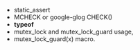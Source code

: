 
- static_assert
- MCHECK or google-glog CHECK()
- __typeof__
- mutex_lock and mutex_lock_guard usage,
- mutex_lock_guard(x) macro.
